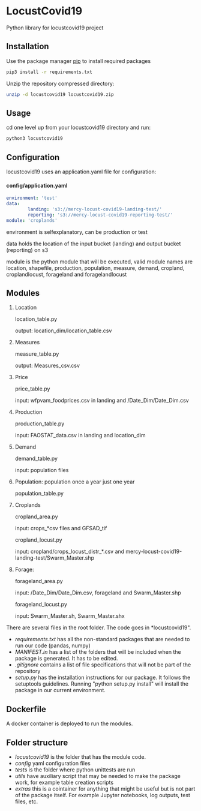 # LocustCovid19

Python library for locustcovid19 project

## Installation

Use the package manager [pip](https://pip.pypa.io/en/stable/) to install required packages

```bash
pip3 install -r requirements.txt
```

Unzip the repository compressed directory:

```bash
unzip -d locustcovid19 locustcovid19.zip
```

## Usage

cd one level up from your locustcovid19 directory and run:

```bash
python3 locustcovid19 
```

## Configuration

locustcovid19 uses an application.yaml file for configuration:

#### config/application.yaml

```yaml
environment: 'test'
data:
        landing: 's3://mercy-locust-covid19-landing-test/'
        reporting: 's3://mercy-locust-covid19-reporting-test/'
module: 'croplands'
```

environment is selfexplanatory, can be production or test

data holds the location of the input bucket (landing) and output bucket (reporting) on s3

module is the python module that will be executed, valid module names are location, shapefile, production, population, measure, demand, cropland, croplandlocust, forageland and foragelandlocust 

## Modules

1. Location 

   location_table.py  

   output: location_dim/location_table.csv


2. Measures 

   measure_table.py  

   output:  Measures_csv.csv 
     
3. Price 

   price_table.py 

   input: wfpvam_foodprices.csv in landing and /Date_Dim/Date_Dim.csv

4. Production

   production_table.py  
   
   input: FAOSTAT_data.csv in landing and location_dim 

5. Demand 

   demand_table.py 
   
   input: population files 
   
6. Population: population once a year just one year 

   population_table.py  
   
7. Croplands
  
   cropland_area.py

   input: crops_*csv files and GFSAD_tif
 
   cropland_locust.py  

   input: cropland/crops_locust_distr_*.csv and mercy-locust-covid19-landing-test/Swarm_Master.shp 

8. Forage:

   forageland_area.py  

   input: /Date_Dim/Date_Dim.csv, forageland and Swarm_Master.shp
   
   forageland_locust.py 
   
   input: Swarm_Master.sh, Swarm_Master.shx

There are several files in the root folder. The code goes in *locustcovid19".

- *requirements.txt* has all the non-standard packages that are needed to run our code (pandas, numpy)
- *MANIFEST.in* has a list of the folders that will be included when the package is generated. It has to be edited.
- *.gitignore* contains a list of file specifications that will not be part of the repository
- *setup.py* has the installation instructions for our package. It follows the setuptools guidelines. Running "python setup.py install" will install the package in our current environment.

## Dockerfile

A docker container is deployed to run the modules. 

## Folder structure
- *locustcovid19* is the folder that has the module code. 
- *config* yaml configuration files
- *tests* is the folder where python unittests are run
- *utils* have auxiliary script that may be needed to make the package work, for example table creation scripts
- *extras* this is a cointainer for anything that might be useful but is not part of the package itself. For example Jupyter notebooks, log outputs, test files, etc.

